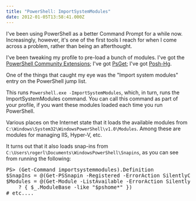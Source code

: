```yaml
---
title: "PowerShell: ImportSystemModules"
date: 2012-01-05T13:58:41.000Z
---
```

I've been using PowerShell as a better Command Prompt for a while now. Increasingly, however, it's one of the first tools I reach for when I come across a problem, rather than being an afterthought.

I've been tweaking my profile to pre-load a bunch of modules. I've got the [PowerShell Community Extensions](http://pscx.codeplex.com/); I've got [PsGet](http://psget.net/); I've got [Posh-Hg](http://poshhg.codeplex.com/).

One of the things that caught my eye was the "Import system modules" entry on the PowerShell jump list.

This runs `Powershell.exe -ImportSystemModules`, which, in turn, runs the ImportSystemModules command. You can call this command as part of your profile, if you want these modules loaded each time you run PowerShell.

Various places on the Internet state that it loads the available modules from `C:\Windows\System32\WindowsPowerShell\v1.0\Modules`. Among these are modules for managing IIS, Hyper-V, etc.

It turns out that it also loads snap-ins from `C:\Users\rogerl\Documents\WindowsPowerShell\Snapins`, as you can see from running the following:

<pre>PS> (Get-Command importsystemmodules).Definition
$SnapIns = @(Get-PSSnapin -Registered -ErrorAction SilentlyContinue)
$Modules = @(Get-Module -ListAvailable -ErrorAction SilentlyContinue |
    ? { $_.ModuleBase -like "$pshome*" })
# etc....
</pre>
